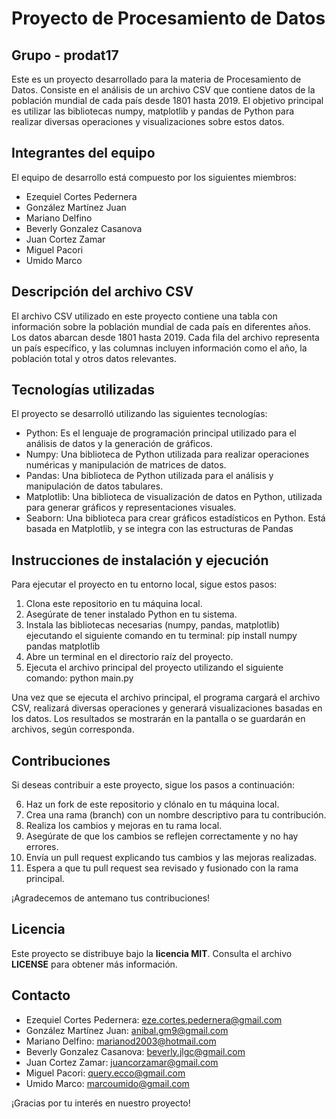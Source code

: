 # __Proyecto de Procesamiento de Datos__
## __Grupo - prodat17__

Este es un proyecto desarrollado para la materia de Procesamiento de Datos. Consiste en el análisis de un archivo CSV que contiene datos de la población mundial de cada país desde 1801 hasta 2019. El objetivo principal es utilizar las bibliotecas numpy, matplotlib y pandas de Python para realizar diversas operaciones y visualizaciones sobre estos datos.

## **Integrantes del equipo**

El equipo de desarrollo está compuesto por los siguientes miembros:

- Ezequiel Cortes Pedernera
- González Martínez Juan
- Mariano Delfino
- Beverly Gonzalez Casanova
- Juan Cortez Zamar
- Miguel Pacori
- Umido Marco

## **Descripción del archivo CSV**

El archivo CSV utilizado en este proyecto contiene una tabla con información sobre la población mundial de cada país en diferentes años. Los datos abarcan desde 1801 hasta 2019. Cada fila del archivo representa un país específico, y las columnas incluyen información como el año, la población total y otros datos relevantes.

## **Tecnologías utilizadas**

El proyecto se desarrolló utilizando las siguientes tecnologías:

- Python: Es el lenguaje de programación principal utilizado para el análisis de datos y la generación de gráficos.
- Numpy: Una biblioteca de Python utilizada para realizar operaciones numéricas y manipulación de matrices de datos.
- Pandas: Una biblioteca de Python utilizada para el análisis y manipulación de datos tabulares.
- Matplotlib: Una biblioteca de visualización de datos en Python, utilizada para generar gráficos y representaciones visuales.
- Seaborn:  Una biblioteca para crear gráficos estadísticos en Python. Está basada en Matplotlib, y se integra con las estructuras de Pandas

## **Instrucciones de instalación y ejecución**

Para ejecutar el proyecto en tu entorno local, sigue estos pasos:

1. Clona este repositorio en tu máquina local.
2. Asegúrate de tener instalado Python en tu sistema.
3. Instala las bibliotecas necesarias (numpy, pandas, matplotlib) ejecutando el siguiente comando en tu terminal:
pip install numpy pandas matplotlib
4. Abre un terminal en el directorio raíz del proyecto.
5. Ejecuta el archivo principal del proyecto utilizando el siguiente comando:
python main.py

Una vez que se ejecuta el archivo principal, el programa cargará el archivo CSV, realizará diversas operaciones y generará visualizaciones basadas en los datos. Los resultados se mostrarán en la pantalla o se guardarán en archivos, según corresponda.

## **Contribuciones**

Si deseas contribuir a este proyecto, sigue los pasos a continuación:

6. Haz un fork de este repositorio y clónalo en tu máquina local.
7. Crea una rama (branch) con un nombre descriptivo para tu contribución.
8. Realiza los cambios y mejoras en tu rama local.
9. Asegúrate de que los cambios se reflejen correctamente y no hay errores.
10. Envía un pull request explicando tus cambios y las mejoras realizadas.
11. Espera a que tu pull request sea revisado y fusionado con la rama principal.

¡Agradecemos de antemano tus contribuciones!

## **Licencia**

Este proyecto se distribuye bajo la **licencia MIT**. Consulta el archivo **LICENSE** para obtener más información.

## **Contacto**

- Ezequiel Cortes Pedernera: eze.cortes.pedernera@gmail.com
- González Martínez Juan: anibal.gm9@gmail.com
- Mariano Delfino: marianod2003@hotmail.com
- Beverly Gonzalez Casanova: beverly.jlgc@gmail.com
- Juan Cortez Zamar: juancorzamar@gmail.com
- Miguel Pacori: query.ecco@gmail.com
- Umido Marco: marcoumido@gmail.com

¡Gracias por tu interés en nuestro proyecto!

